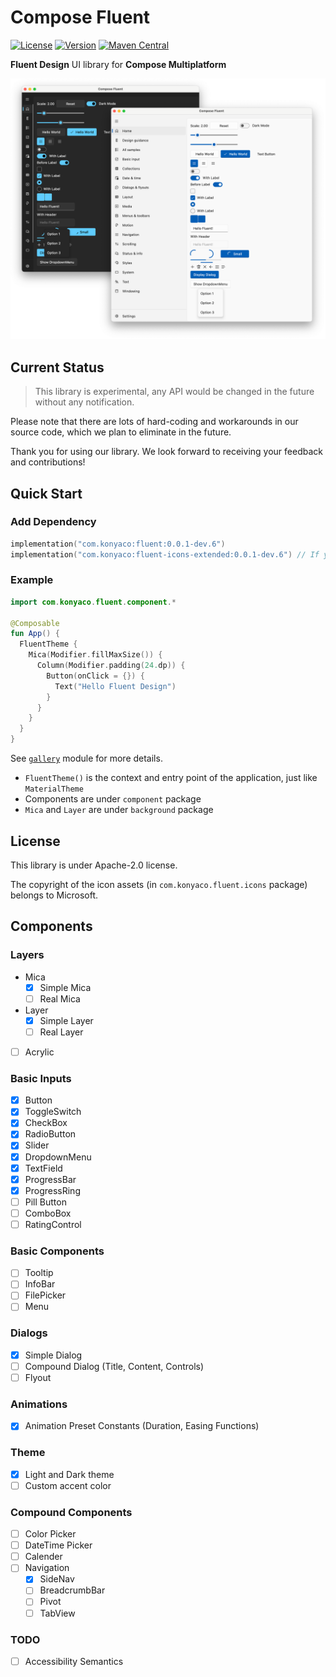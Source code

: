# Compose Fluent

[![License](https://img.shields.io/github/license/Konyaco/compose-fluent-ui)](LICENSE)
[![Version](https://img.shields.io/github/v/release/Konyaco/compose-fluent-ui?include_prereleases)](https://github.com/Konyaco/compose-fluent-ui/releases)
[![Maven Central](https://img.shields.io/maven-central/v/com.konyaco/fluent)](https://central.sonatype.com/artifact/com.konyaco/fluent/)


**Fluent Design** UI library for **Compose Multiplatform**

![Example](assets/screenshot.png)

## Current Status

> This library is experimental, any API would be changed in the future without any notification.

Please note that there are lots of hard-coding and workarounds in our source code, which we plan to eliminate in the future.

Thank you for using our library. We look forward to receiving your feedback and contributions!


## Quick Start

### Add Dependency

```kts
implementation("com.konyaco:fluent:0.0.1-dev.6")
implementation("com.konyaco:fluent-icons-extended:0.0.1-dev.6") // If you want to use full fluent icons.
```

### Example

```kotlin
import com.konyaco.fluent.component.*

@Composable
fun App() {
  FluentTheme {
    Mica(Modifier.fillMaxSize()) {
      Column(Modifier.padding(24.dp)) {
        Button(onClick = {}) {
          Text("Hello Fluent Design")
        }
      }
    }
  }
}
```
See [`gallery`](gallery) module for more details.

- `FluentTheme()` is the context and entry point of the application, just like `MaterialTheme`
- Components are under `component` package
- `Mica` and `Layer` are under `background` package

## License

This library is under Apache-2.0 license.

The copyright of the icon assets (in `com.konyaco.fluent.icons` package) belongs to Microsoft.

## Components

### Layers

- Mica
  - [x] Simple Mica
  - [ ] Real Mica
- Layer
  - [x] Simple Layer
  - [ ] Real Layer
- [ ] Acrylic

### Basic Inputs

- [x] Button
- [x] ToggleSwitch
- [x] CheckBox
- [x] RadioButton
- [x] Slider
- [x] DropdownMenu
- [x] TextField
- [x] ProgressBar
- [x] ProgressRing
- [ ] Pill Button
- [ ] ComboBox
- [ ] RatingControl

### Basic Components

- [ ] Tooltip
- [ ] InfoBar
- [ ] FilePicker
- [ ] Menu

### Dialogs

- [x] Simple Dialog
- [ ] Compound Dialog (Title, Content, Controls)
- [ ] Flyout

### Animations

- [x] Animation Preset Constants (Duration, Easing Functions)

### Theme

- [x] Light and Dark theme
- [ ] Custom accent color

### Compound Components

- [ ] Color Picker
- [ ] DateTime Picker
- [ ] Calender
- [ ] Navigation
  - [x] SideNav
  - [ ] BreadcrumbBar
  - [ ] Pivot
  - [ ] TabView

### TODO


- [ ] Accessibility Semantics
